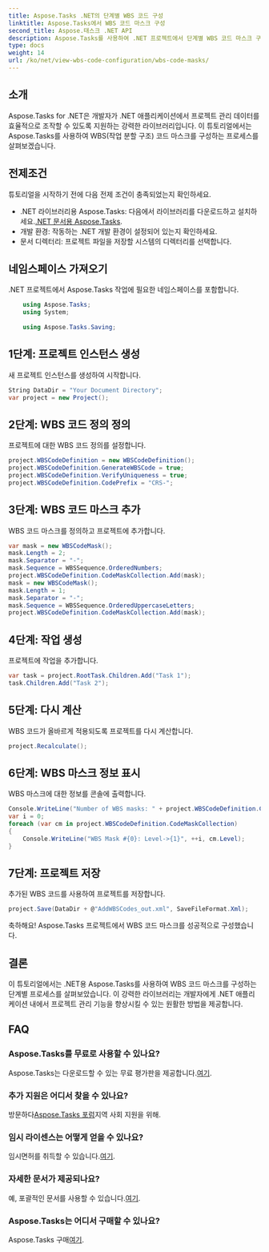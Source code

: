 ```yaml
---
title: Aspose.Tasks .NET의 단계별 WBS 코드 구성
linktitle: Aspose.Tasks에서 WBS 코드 마스크 구성
second_title: Aspose.태스크 .NET API
description: Aspose.Tasks를 사용하여 .NET 프로젝트에서 단계별 WBS 코드 마스크 구성을 살펴보세요. 손쉽게 프로젝트 관리 기능을 향상하세요.
type: docs
weight: 14
url: /ko/net/view-wbs-code-configuration/wbs-code-masks/
---
```

## 소개
Aspose.Tasks for .NET은 개발자가 .NET 애플리케이션에서 프로젝트 관리 데이터를 효율적으로 조작할 수 있도록 지원하는 강력한 라이브러리입니다. 이 튜토리얼에서는 Aspose.Tasks를 사용하여 WBS(작업 분할 구조) 코드 마스크를 구성하는 프로세스를 살펴보겠습니다.
## 전제조건
튜토리얼을 시작하기 전에 다음 전제 조건이 충족되었는지 확인하세요.
-  .NET 라이브러리용 Aspose.Tasks: 다음에서 라이브러리를 다운로드하고 설치하세요.[.NET 문서용 Aspose.Tasks](https://reference.aspose.com/tasks/net/).
- 개발 환경: 작동하는 .NET 개발 환경이 설정되어 있는지 확인하세요.
- 문서 디렉터리: 프로젝트 파일을 저장할 시스템의 디렉터리를 선택합니다.
## 네임스페이스 가져오기
.NET 프로젝트에서 Aspose.Tasks 작업에 필요한 네임스페이스를 포함합니다.
```csharp
    using Aspose.Tasks;
    using System;
    
    using Aspose.Tasks.Saving;
```
## 1단계: 프로젝트 인스턴스 생성
새 프로젝트 인스턴스를 생성하여 시작합니다.
```csharp
String DataDir = "Your Document Directory";
var project = new Project();
```
## 2단계: WBS 코드 정의 정의
프로젝트에 대한 WBS 코드 정의를 설정합니다.
```csharp
project.WBSCodeDefinition = new WBSCodeDefinition();
project.WBSCodeDefinition.GenerateWBSCode = true;
project.WBSCodeDefinition.VerifyUniqueness = true;
project.WBSCodeDefinition.CodePrefix = "CRS-";
```
## 3단계: WBS 코드 마스크 추가
WBS 코드 마스크를 정의하고 프로젝트에 추가합니다.
```csharp
var mask = new WBSCodeMask();
mask.Length = 2;
mask.Separator = "-";
mask.Sequence = WBSSequence.OrderedNumbers;
project.WBSCodeDefinition.CodeMaskCollection.Add(mask);
mask = new WBSCodeMask();
mask.Length = 1;
mask.Separator = "-";
mask.Sequence = WBSSequence.OrderedUppercaseLetters;
project.WBSCodeDefinition.CodeMaskCollection.Add(mask);
```
## 4단계: 작업 생성
프로젝트에 작업을 추가합니다.
```csharp
var task = project.RootTask.Children.Add("Task 1");
task.Children.Add("Task 2");
```
## 5단계: 다시 계산
WBS 코드가 올바르게 적용되도록 프로젝트를 다시 계산합니다.
```csharp
project.Recalculate();
```
## 6단계: WBS 마스크 정보 표시
WBS 마스크에 대한 정보를 콘솔에 출력합니다.
```csharp
Console.WriteLine("Number of WBS masks: " + project.WBSCodeDefinition.CodeMaskCollection.Count);
var i = 0;
foreach (var cm in project.WBSCodeDefinition.CodeMaskCollection)
{
    Console.WriteLine("WBS Mask #{0}: Level->{1}", ++i, cm.Level);
}
```
## 7단계: 프로젝트 저장
추가된 WBS 코드를 사용하여 프로젝트를 저장합니다.
```csharp
project.Save(DataDir + @"AddWBSCodes_out.xml", SaveFileFormat.Xml);
```
축하해요! Aspose.Tasks 프로젝트에서 WBS 코드 마스크를 성공적으로 구성했습니다.
## 결론
이 튜토리얼에서는 .NET용 Aspose.Tasks를 사용하여 WBS 코드 마스크를 구성하는 단계별 프로세스를 살펴보았습니다. 이 강력한 라이브러리는 개발자에게 .NET 애플리케이션 내에서 프로젝트 관리 기능을 향상시킬 수 있는 원활한 방법을 제공합니다.

## FAQ
### Aspose.Tasks를 무료로 사용할 수 있나요?
 Aspose.Tasks는 다운로드할 수 있는 무료 평가판을 제공합니다.[여기](https://releases.aspose.com/).
### 추가 지원은 어디서 찾을 수 있나요?
 방문하다[Aspose.Tasks 포럼](https://forum.aspose.com/c/tasks/15)지역 사회 지원을 위해.
### 임시 라이센스는 어떻게 얻을 수 있나요?
 임시면허를 취득할 수 있습니다.[여기](https://purchase.aspose.com/temporary-license/).
### 자세한 문서가 제공되나요?
 예, 포괄적인 문서를 사용할 수 있습니다.[여기](https://reference.aspose.com/tasks/net/).
### Aspose.Tasks는 어디서 구매할 수 있나요?
 Aspose.Tasks 구매[여기](https://purchase.aspose.com/buy).
